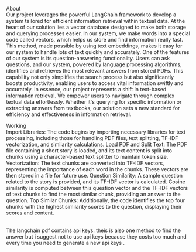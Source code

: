 About</br>
Our project leverages the powerful LangChain framework to develop a system tailored for efficient information retrieval within textual data. At the heart of our solution lies a vector database designed to make both storage and querying processes easier.
In our system, we make words into a special code called vectors, which helps us store and find information really fast. This method, made possible by using text embeddings, makes it easy for our system to handle lots of text quickly and accurately.
One of the features of our system is its question-answering functionality. Users can ask questions, and our system, powered by language processing algorithms, identifies and retrieves the most relevant answers from stored PDFs. This capability not only simplifies the search process but also significantly boosts productivity, enabling users to access vital information swiftly and accurately.
In essence, our project represents a shift in text-based information retrieval. We empower users to navigate through complex textual data effortlessly. Whether it's querying for specific information or extracting answers from textbooks, our solution sets a new standard for efficiency and effectiveness in information retrieval.
</br>

Working </br>
Import Libraries: The code begins by importing necessary libraries for text processing, including those for handling PDF files, text splitting, TF-IDF vectorization, and similarity calculations.
Load PDF and Split Text: The PDF file containing a short story is loaded, and its text content is split into chunks using a character-based text splitter to maintain token size.
Vectorization: The text chunks are converted into TF-IDF vectors, representing the importance of each word in the chunks. These vectors are then stored in a file for future use.
Question Similarity: A sample question related to the story is provided, and its TF-IDF vector is calculated. Cosine similarity is computed between this question vector and the TF-IDF vectors of text chunks to find the most similar chunk, providing an answer to the question.
Top Similar Chunks: Additionally, the code identifies the top four chunks with the highest similarity scores to the question, displaying their scores and content.


</br>
The langchain pdf contains  api keys. theis is also one  method to find the answer but i suggest not to use api keys because they costs too much and every time you need to generate a new api keys .
